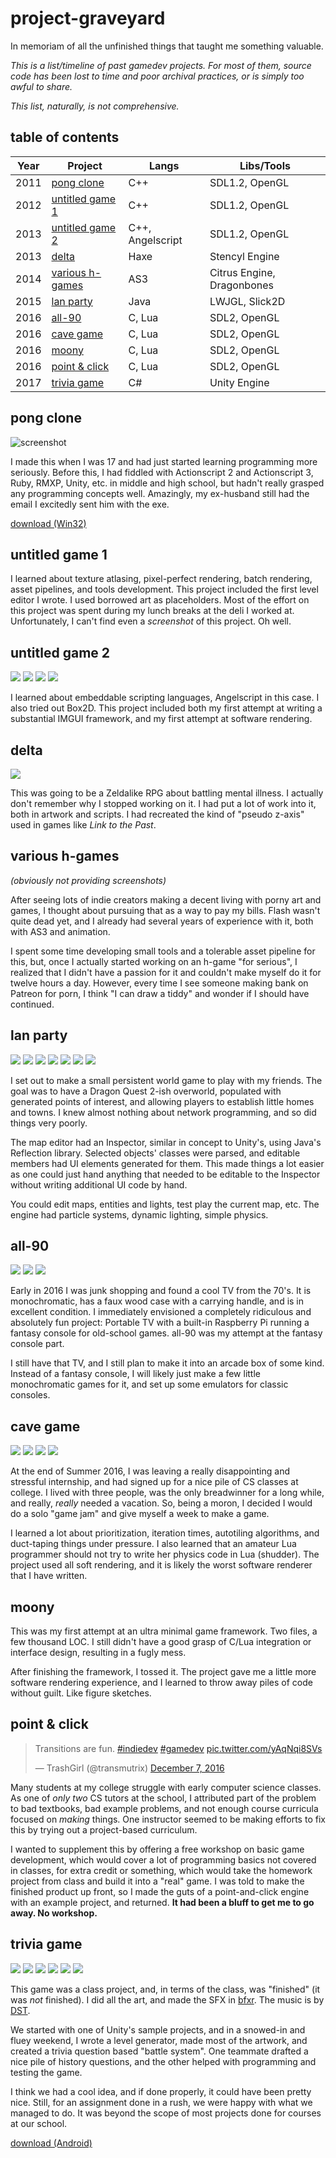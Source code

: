 # project-graveyard
In memoriam of all the unfinished things that taught me something valuable.

*This is a list/timeline of past  gamedev projects. For most of them, source code has been lost to time and poor archival practices, or is simply too awful to share.*

*This list, naturally, is not comprehensive.*


## table of contents

Year | Project                               | Langs     | Libs/Tools
-----|---------------------------------------|-----------|-----------
2011 | [pong clone](#pong-clone)           | C++       | SDL1.2, OpenGL
2012 | [untitled game 1](#untitled-game-1) | C++       | SDL1.2, OpenGL
2013 | [untitled game 2](#untitled-game-2) | C++, Angelscript | SDL1.2, OpenGL
2013 | [delta](#delta)                     | Haxe      | Stencyl Engine
2014 | [various h-games](#various-h-games) | AS3       | Citrus Engine, Dragonbones
2015 | [lan party](#lan-party)             | Java      | LWJGL, Slick2D
2016 | [all-90](#all-90)                   | C, Lua    | SDL2, OpenGL
2016 | [cave game](#cave-game)             | C, Lua    | SDL2, OpenGL
2016 | [moony](#moony)                     | C, Lua    | SDL2, OpenGL
2016 | [point & click](#point-&-click)     | C, Lua    | SDL2, OpenGL
2017 | [trivia game](#trivia-game)         | C#        | Unity Engine



## pong clone
![screenshot](pong-clone/screen.png)

I made this when I was 17 and had just started learning programming more seriously. Before this, I had fiddled with Actionscript 2 and Actionscript 3, Ruby, RMXP, Unity, etc. in middle and high school, but hadn't really grasped any programming concepts well. Amazingly, my ex-husband still had the email I excitedly sent him with the exe.

[download (Win32)](pong-clone/pong-clone.zip)



## untitled game 1
I learned about texture atlasing, pixel-perfect rendering, batch rendering, asset pipelines, and tools development. This project included the first level editor I wrote. I used borrowed art as placeholders. Most of the effort on this project was spent during my lunch breaks at the deli I worked at. Unfortunately, I can't find even a *screenshot* of this project. Oh well.




## untitled game 2
![](untitled-2/imgui.png)
![](untitled-2/particles.png)
![](untitled-2/softrend0.png)
![](untitled-2/softrend1.png)

I learned about embeddable scripting languages, Angelscript in this case. I also tried out Box2D. This project included both my first attempt at writing a substantial IMGUI framework, and my first attempt at software rendering.




## delta
![](delta/screen0.png)

This was going to be a Zeldalike RPG about battling mental illness. I actually don't remember why I stopped working on it. I had put a lot of work into it, both in artwork and scripts. I had recreated the kind of "pseudo z-axis" used in games like *Link to the Past*.



## various h-games
*(obviously not providing screenshots)*

After seeing lots of indie creators making a decent living with porny art and games, I thought about pursuing that as a way to pay my bills. Flash wasn't quite dead yet, and I already had several years of experience with it, both with AS3 and animation.

I spent some time developing small tools and a tolerable asset pipeline for this, but, once I actually started working on an h-game "for serious", I realized that I didn't have a passion for it and couldn't make myself do it for twelve hours a day. However, every time I see someone making bank on Patreon for porn, I think "I can draw a tiddy" and wonder if I should have continued.



## lan party
![](lan-party/login.png)
![](lan-party/pigs.png)
![](lan-party/dynamlight0.png)
![](lan-party/editor2.png)
![](lan-party/editor4.png)
![](lan-party/particles0.png)
![](lan-party/particles2.png)

I set out to make a small persistent world game to play with my friends. The goal was to have a Dragon Quest 2-ish overworld, populated with generated points of interest, and allowing players to establish little homes and towns. I knew almost nothing about network programming, and so did things very poorly.

The map editor had an Inspector, similar in concept to Unity's, using Java's Reflection library. Selected objects' classes were parsed, and editable members had UI elements generated for them. This made things a lot easier as one could just hand anything that needed to be editable to the Inspector without writing additional UI code by hand.

You could edit maps, entities and lights, test play the current map, etc. The engine had particle systems, dynamic lighting, simple physics.



## all-90
![](all-90/boot.png)
![](all-90/carousel.png)
![](all-90/gui.png)

Early in 2016 I was junk shopping and found a cool TV from the 70's. It is monochromatic, has a faux wood case with a carrying handle, and is in excellent condition. I immediately envisioned a completely ridiculous and absolutely fun project: Portable TV with a built-in Raspberry Pi running a fantasy console for old-school games. all-90 was my attempt at the fantasy console part.

I still have that TV, and I still plan to make it into an arcade box of some kind. Instead of a fantasy console, I will likely just make a few little monochromatic games for it, and set up some emulators for classic consoles.



## cave game
![](cave/gamejam0.png)
![](cave/gamejam1.png)
![](cave/gamejam2.png)
![](cave/gamejam3.png)

At the end of Summer 2016, I was leaving a really disappointing and stressful internship, and had signed up for a nice pile of CS classes at college. I lived with three people, was the only breadwinner for a long while, and really, *really* needed a vacation. So, being a moron, I decided I would do a solo "game jam" and give myself a week to make a game.

I learned a lot about prioritization, iteration times, autotiling algorithms, and duct-taping things under pressure. I also learned that an amateur Lua programmer should not try to write her physics code in Lua (shudder). The project used all soft rendering, and it is likely the worst software renderer that I have written.



## moony
This was my first attempt at an ultra minimal game framework. Two files, a few thousand LOC. I still didn't have a good grasp of C/Lua integration or interface design, resulting in a fugly mess.

After finishing the framework, I tossed it. The project gave me a little more software rendering experience, and I learned to throw away piles of code without guilt. Like figure sketches.



## point & click
<blockquote class="twitter-video" data-lang="en"><p lang="en" dir="ltr">Transitions are fun. <a href="https://twitter.com/hashtag/indiedev?src=hash">#indiedev</a> <a href="https://twitter.com/hashtag/gamedev?src=hash">#gamedev</a> <a href="https://t.co/yAqNqi8SVs">pic.twitter.com/yAqNqi8SVs</a></p>&mdash; TrashGirl (@transmutrix) <a href="https://twitter.com/transmutrix/status/806644420690976769">December 7, 2016</a></blockquote>

Many students at my college struggle with early computer science classes. As one of *only two* CS tutors at the school, I attributed part of the problem to bad textbooks, bad example problems, and not enough course curricula focused on *making* things. One instructor seemed to be making efforts to fix this by trying out a project-based curriculum.

I wanted to supplement this by offering a free workshop on basic game development, which would cover a lot of programming basics not covered in classes, for extra credit or something, which would take the homework project from class and build it into a "real" game. I was told to make the finished product up front, so I made the guts of a point-and-click engine with an example project, and returned. **It had been a bluff to get me to go away. No workshop.**



## trivia game
![](trivia/start.png)
![](trivia/overworld.png)
![](trivia/sphinx.png)
![](trivia/question.png)
![](trivia/anubis.png)
![](trivia/win.png)

This game was a class project, and, in terms of the class, was "finished" (it was *not* finished). I did all the art, and made the SFX in [bfxr](http://www.bfxr.net/). The music is by [DST](https://dstech.bandcamp.com/).

We started with one of Unity's sample projects, and in a snowed-in and fluey weekend, I wrote a level generator, made most of the artwork, and created a trivia question based "battle system". One teammate drafted a nice pile of history questions, and the other helped with programming and testing the game.

I think we had a cool idea, and if done properly, it could have been pretty nice. Still, for an assignment done in a rush, we were happy with what we managed to do. It was beyond the scope of most projects done for courses at our school.

[download (Android)](trivia/Android.apk)
